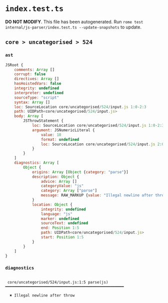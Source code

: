 # `index.test.ts`

**DO NOT MODIFY**. This file has been autogenerated. Run `rome test internal/js-parser/index.test.ts --update-snapshots` to update.

## `core > uncategorised > 524`

### `ast`

```javascript
JSRoot {
	comments: Array []
	corrupt: false
	directives: Array []
	hasHoistedVars: false
	integrity: undefined
	interpreter: undefined
	sourceType: "script"
	syntax: Array []
	loc: SourceLocation core/uncategorised/524/input.js 1:0-2:3
	path: UIDPath<core/uncategorised/524/input.js>
	body: Array [
		JSThrowStatement {
			loc: SourceLocation core/uncategorised/524/input.js 1:0-2:3
			argument: JSNumericLiteral {
				value: 10
				format: undefined
				loc: SourceLocation core/uncategorised/524/input.js 2:0-2:2
			}
		}
	]
	diagnostics: Array [
		Object {
			origins: Array [Object {category: "parse"}]
			description: Object {
				advice: Array []
				categoryValue: "js"
				category: Array ["parse"]
				message: RAW_MARKUP {value: "Illegal newline after throw"}
			}
			location: Object {
				integrity: undefined
				language: "js"
				marker: undefined
				sourceText: undefined
				end: Position 1:5
				path: UIDPath<core/uncategorised/524/input.js>
				start: Position 1:5
			}
		}
	]
}
```

### `diagnostics`

```

 core/uncategorised/524/input.js:1:5 parse(js) ━━━━━━━━━━━━━━━━━━━━━━━━━━━━━━━━━━━━━━━━━━━━━━━━━━━━━

  ✖ Illegal newline after throw


```
